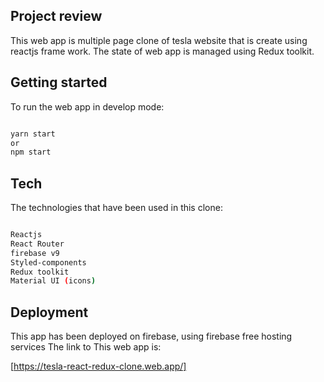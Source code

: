 ## Project review

This web app is multiple page clone of tesla website that is create using reactjs frame work. 
The state of web app is managed using Redux toolkit.

## Getting started

To run the web app in develop mode:

```bash

yarn start
or 
npm start

```

## Tech

The technologies that have been used in this clone:

```bash

Reactjs
React Router
firebase v9
Styled-components
Redux toolkit
Material UI (icons)

```

## Deployment 

This app has been deployed on firebase, using firebase free hosting services
The link to This web app is:

[https://tesla-react-redux-clone.web.app/]
